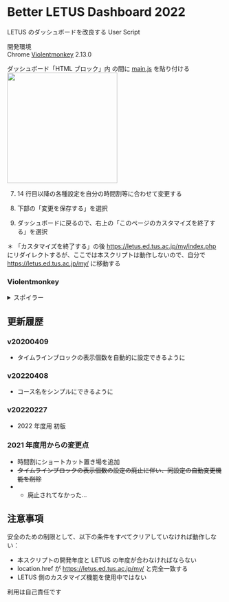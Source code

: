 # Better LETUS Dashboard 2022

LETUS のダッシュボードを改良する User Script

開発環境  
Chrome [Violentmonkey](https://chrome.google.com/webstore/detail/violentmonkey/jinjaccalgkegednnccohejagnlnfdag) 2.13.0

ダッシュボード「HTML ブロック」内 <script> にコピペすることでも使用可能

## 機能

### 上部に時間割を追加する

<img width="1097" src="https://user-images.githubusercontent.com/70136871/155876260-b6eed26a-bd7f-4381-a7e1-c173bec6d764.png">

前期・後期を切り替えられる

下部に時間割に載らない集中講義等のショートカットを配置可能

### 「タイムライン」ブロックの設定を自動的に変更する

デフォルトでは、タイムラインに表示される課題等が 7 日 & 5 個と少ない & 変更しても保存してくれない  
これらの設定をダッシュボードを開いたときに自動的に変更する

## 導入方法

HTML ブロック の方を推奨  
この方法だと携帯版でも動作する

### HTML ブロック
<details>
  <summary>スポイラー</summary>
  
  1. https://letus.ed.tus.ac.jp/my/ にアクセスする
  
  2. 右上の「このページをカスタマイズする」を選択
  
  3. どこかに「ブロックを追加する」が現れるので、HTML を選択  
  <img width="256px" src="https://user-images.githubusercontent.com/70136871/114413509-021be580-9be9-11eb-8da0-2e9ac9bca2e6.png">
  
  4. どこかに「(新しい HTML ブロック)」が現れるので、歯車をクリックして「(新しい HTML ブロック) ブロックを設定する」を選択
  <img width="256px" src="https://user-images.githubusercontent.com/70136871/114413827-4ad39e80-9be9-11eb-8bde-cbd20b9b1a0c.png">
  
  5. 「HTMLブロックタイトル」「コンテンツ」を以下のように書く  
  <b>「コンテンツ」の \</\> 部分を必ず押す！</b>  
  元々「\<p dir="ltr" style="text-align: left;"\>\<br\>\</p\>」などと書かれているので、これは消す
  <img width="256px" src="https://user-images.githubusercontent.com/70136871/114414450-c897aa00-9be9-11eb-8b03-f0c13e8eb180.png">
  
  6. <script> と </script> の間に <a href="https://github.com/yawarakacream/Better-LETUS-Dashboard/blob/main/main.js">main.js</a> を貼り付ける  
  <img width="256px" src="https://user-images.githubusercontent.com/70136871/114415080-54a9d180-9bea-11eb-961f-82b606fb1c57.png">
  
  7. 14 行目以降の各種設定を自分の時間割等に合わせて変更する
  
  8. 下部の「変更を保存する」を選択
  
  9. ダッシュボードに戻るので、右上の「このページのカスタマイズを終了する」を選択
  
  ＊ 「カスタマイズを終了する」の後 https://letus.ed.tus.ac.jp/my/index.php にリダイレクトするが、ここでは本スクリプトは動作しないので、自分で https://letus.ed.tus.ac.jp/my/ に移動する
</details>

### Violentmonkey
<details>
  <summary>スポイラー</summary>
  
  1. Chrome に [Violentmonkey](https://chrome.google.com/webstore/detail/violentmonkey/jinjaccalgkegednnccohejagnlnfdag) を入れる
  
  2. https://letus.ed.tus.ac.jp/my/ にアクセスする

  3. 拡張機能のメニューを開く  
  <img width="256px" src="https://user-images.githubusercontent.com/70136871/114344209-5ea3e400-9b9a-11eb-8e47-c0bed0d5db8b.png">

  4. 「新しいスクリプトを作成」を押す  
  <img width="256px" src="https://user-images.githubusercontent.com/70136871/114344279-7da27600-9b9a-11eb-8f31-d6fcc7403bc1.png">

  5. [main.js](https://github.com/yawarakacream/Better-LETUS-Dashboard/blob/main/main.js) を貼り付ける (元の 1 ~ 10 行はいらない)  
  <img width="256px" src="https://user-images.githubusercontent.com/70136871/114344378-ad517e00-9b9a-11eb-90f6-5955e12fe712.png">

  6. 13 行目以降の各種設定を自分の時間割等に合わせて変更する
</details>

## 更新履歴

### v20200409

- タイムラインブロックの表示個数を自動的に設定できるように

### v20220408

- コース名をシンプルにできるように

### v20220227

- 2022 年度用 初版

### 2021 年度用からの変更点

- 時間割にショートカット置き場を追加
- ~~タイムラインブロックの表示個数の設定の廃止に伴い、同設定の自動変更機能を削除~~
- - 廃止されてなかった...

## 注意事項

安全のための制限として、以下の条件をすべてクリアしていなければ動作しない：

- 本スクリプトの開発年度と LETUS の年度が合わなければならない
- location.href が https://letus.ed.tus.ac.jp/my/ と完全一致する
- LETUS 側のカスタマイズ機能を使用中ではない

利用は自己責任です
